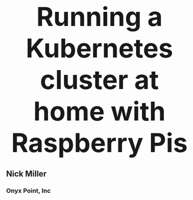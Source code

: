 <!SLIDE center>
<div style="font-weight:bold; font-size:500%; text-align:center;">
Running a Kubernetes cluster at home with Raspberry Pis
</div>

## Nick Miller

### Onyx Point, Inc
